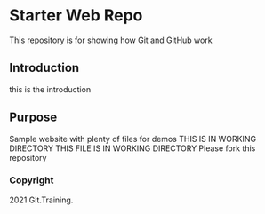 # Starter Web Repo

This repository is for showing how Git and GitHub work

## Introduction

this is the introduction

## Purpose

Sample website with plenty of files for demos
THIS IS IN WORKING DIRECTORY
THIS FILE IS IN WORKING DIRECTORY
Please fork this repository

### Copyright
2021 Git.Training.